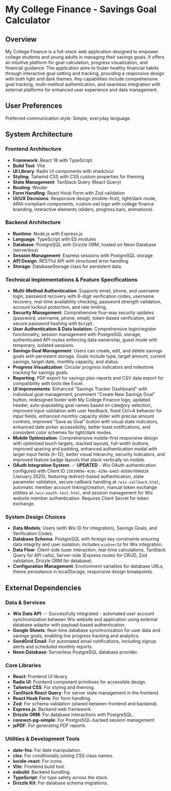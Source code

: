# My College Finance - Savings Goal Calculator

## Overview
My College Finance is a full-stack web application designed to empower college students and young adults in managing their savings goals. It offers an intuitive platform for goal calculation, progress visualization, and financial guidance. The application aims to foster healthy financial habits through interactive goal setting and tracking, providing a responsive design with both light and dark themes. Key capabilities include comprehensive goal tracking, multi-method authentication, and seamless integration with external platforms for enhanced user experience and data management.

## User Preferences
Preferred communication style: Simple, everyday language.

## System Architecture

### Frontend Architecture
- **Framework**: React 18 with TypeScript
- **Build Tool**: Vite
- **UI Library**: Radix UI components with shadcn/ui
- **Styling**: Tailwind CSS with CSS custom properties for theming
- **State Management**: TanStack Query (React Query)
- **Routing**: Wouter
- **Form Handling**: React Hook Form with Zod validation
- **UI/UX Decisions**: Responsive design (mobile-first), light/dark mode, ARIA-compliant components, custom owl logo with college finance branding, interactive elements (sliders, progress bars, animations).

### Backend Architecture
- **Runtime**: Node.js with Express.js
- **Language**: TypeScript with ES modules
- **Database**: PostgreSQL with Drizzle ORM, hosted on Neon Database (serverless)
- **Session Management**: Express sessions with PostgreSQL storage
- **API Design**: RESTful API with structured error handling
- **Storage**: DatabaseStorage class for persistent data.

### Technical Implementations & Feature Specifications
- **Multi-Method Authentication**: Supports email, phone, and username login, password recovery with 6-digit verification codes, username recovery, real-time availability checking, password strength validation, account lockout protection, and rate limiting.
- **Security Management**: Comprehensive four-way security updates (password, username, phone, email), token-based verification, and secure password hashing with bcrypt.
- **User Authentication & Data Isolation**: Comprehensive login/register functionality, session management with PostgreSQL storage, authenticated API routes enforcing data ownership, guest mode with temporary, isolated sessions.
- **Savings Goal Management**: Users can create, edit, and delete savings goals with persistent storage. Goals include type, target amount, current savings, target date, monthly capacity, and status.
- **Progress Visualization**: Circular progress indicators and milestone tracking for savings goals.
- **Reporting**: PDF export for savings plan reports and CSV data export for compatibility with tools like Excel.
- **UI Improvements**: Enhanced "Savings Tracker Dashboard" with individual goal management, prominent "Create New Savings Goal" button, redesigned footer with My College Finance logo, updated header, auto-populating goal names based on category selection, improved input validation with user feedback, fixed Ctrl+A behavior for input fields, enhanced monthly capacity slider with precise amount controls, improved "Save as Goal" button with visual state indicators, enhanced date picker accessibility, better toast notifications, and consistent color schemes for light/dark modes.
- **Mobile Optimization**: Comprehensive mobile-first responsive design with optimized touch targets, stacked layouts, full-width buttons, improved spacing and padding, enhanced authentication modal with larger input fields (h-12), better visual hierarchy, security indicators, and improved feature badge layouts that stack vertically on mobile.
- **OAuth Integration System**: ✅ **UPDATED** - Wix OAuth authentication configured with Client ID `2583909e-4c0c-429e-b4d3-8d58e7096828` (January 2025), featuring redirect-based authentication, state parameter validation, secure callback handling at `/wix-callback.html`, automatic member account linking/creation, manual token exchange utilities at `/wix-oauth-test.html`, and session management for Wix website member authentication. Requires Client Secret for token exchange.

### System Design Choices
- **Data Models**: Users (with Wix ID for integration), Savings Goals, and Verification Codes.
- **Database Schema**: PostgreSQL with foreign key constraints ensuring data integrity and user isolation; includes `wixUserId` for Wix integration.
- **Data Flow**: Client-side (user interaction, real-time calculations, TanStack Query for API calls), Server-side (Express routes for CRUD, Zod validation, Drizzle ORM for database).
- **Configuration Management**: Environment variables for database URLs, theme persistence in localStorage, responsive design breakpoints.

## External Dependencies

### Data & Services
- **Wix Data API**: ✅ Successfully integrated - automated user account synchronization between Wix website and application using external database adaptor with payload-based authentication.
- **Google Sheets**: Real-time database synchronization for user data and savings goals, enabling live progress tracking and analytics.
- **SendGrid Email**: For automated email notifications, including signup alerts and scheduled monthly reports.
- **Neon Database**: Serverless PostgreSQL database provider.

### Core Libraries
- **React**: Frontend UI library.
- **Radix UI**: Frontend component primitives for accessible design.
- **Tailwind CSS**: For styling and theming.
- **TanStack React Query**: For server state management in the frontend.
- **React Hook Form**: For form handling.
- **Zod**: For schema validation (shared between frontend and backend).
- **Express.js**: Backend web framework.
- **Drizzle ORM**: For database interactions with PostgreSQL.
- **connect-pg-simple**: For PostgreSQL-backed session management.
- **jsPDF**: For generating PDF reports.

### Utilities & Development Tools
- **date-fns**: For date manipulation.
- **clsx**: For conditionally joining CSS class names.
- **lucide-react**: For icons.
- **Vite**: Frontend build tool.
- **esbuild**: Backend bundling.
- **TypeScript**: For type safety across the stack.
- **Drizzle Kit**: For database schema migrations.